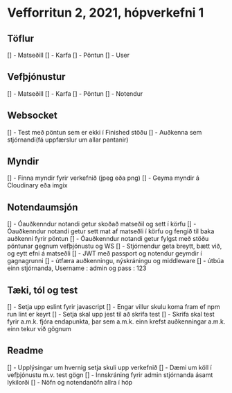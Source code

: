 # Vefforritun 2, 2021, hópverkefni 1


## Töflur

[] - Matseðill
[] - Karfa
[] - Pöntun
[] - User

## Vefþjónustur

[] - Matseðill
[] - Karfa
[] - Pöntun
[] - Notendur

## Websocket

[] - Test með pöntun sem er ekki í Finished stöðu
[] - Auðkenna sem stjórnandi(fá uppfærslur um allar pantanir)

## Myndir

[] - Finna myndir fyrir verkefnið (jpeg eða png)
[] - Geyma myndir á Cloudinary eða imgix

## Notendaumsjón

[] - Óauðkenndur notandi getur skoðað matseðil og sett í körfu
[] - Óauðkenndur notandi getur sett mat af matseðli í körfu og fengið til baka auðkenni fyrir pöntun
[] - Óauðkenndur notandi getur fylgst með stöðu pöntunar gegnum vefþjónustu og WS
[] - Stjórnendur geta breytt, bætt við, og eytt efni á matseðli
[] - JWT með passport og notendur geymdir í gagnagrunni 
[] - útfæra auðkenningu, nýskráningu og middleware
[] - útbúa einn stjórnanda, Username : admin og pass : 123

## Tæki, tól og test

[] - Setja upp eslint fyrir javascript
[] - Engar villur skulu koma fram ef npm run lint er keyrt
[] - Setja skal upp jest til að skrifa test
[] - Skrifa skal test fyrir a.m.k. fjóra endapunkta, þar sem a.m.k. einn krefst auðkenningar
     a.m.k. einn tekur við gögnum

## Readme

[] - Upplýsingar um hvernig setja skuli upp verkefnið
[] - Dæmi um köll í vefþjónustu m.v. test gögn
[] - Innskráning fyrir admin stjórnanda ásamt lykilorði
[] - Nöfn og notendanöfn allra í hóp